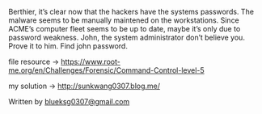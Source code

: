 Berthier, it’s clear now that the hackers have the systems passwords. 
The malware seems to be manually maintened on the workstations. 
Since ACME’s computer fleet seems to be up to date, maybe it’s only due to password weakness.
John, the system administrator don’t believe you. Prove it to him.
Find john password.

file resource -> https://www.root-me.org/en/Challenges/Forensic/Command-Control-level-5

my solution -> http://sunkwang0307.blog.me/


Written by blueksg0307@gmail.com

